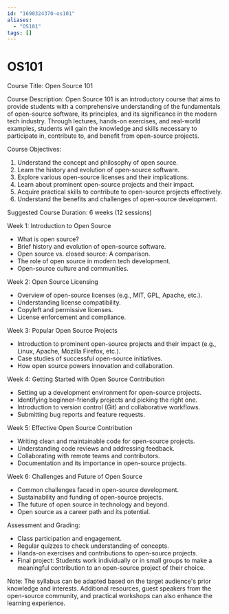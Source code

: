 ```yaml
---
id: "1690324370-os101"
aliases:
  - "OS101"
tags: []
---
```


# OS101

Course Title: Open Source 101

Course Description:
Open Source 101 is an introductory course that aims to provide students with a comprehensive understanding of the fundamentals of open-source software, its principles, and its significance in the modern tech industry. Through lectures, hands-on exercises, and real-world examples, students will gain the knowledge and skills necessary to participate in, contribute to, and benefit from open-source projects.

Course Objectives:
1. Understand the concept and philosophy of open source.
2. Learn the history and evolution of open-source software.
3. Explore various open-source licenses and their implications.
4. Learn about prominent open-source projects and their impact.
5. Acquire practical skills to contribute to open-source projects effectively.
6. Understand the benefits and challenges of open-source development.

Suggested Course Duration: 6 weeks (12 sessions)

Week 1: Introduction to Open Source
- What is open source?
- Brief history and evolution of open-source software.
- Open source vs. closed source: A comparison.
- The role of open source in modern tech development.
- Open-source culture and communities.

Week 2: Open Source Licensing
- Overview of open-source licenses (e.g., MIT, GPL, Apache, etc.).
- Understanding license compatibility.
- Copyleft and permissive licenses.
- License enforcement and compliance.

Week 3: Popular Open Source Projects
- Introduction to prominent open-source projects and their impact (e.g., Linux, Apache, Mozilla Firefox, etc.).
- Case studies of successful open-source initiatives.
- How open source powers innovation and collaboration.

Week 4: Getting Started with Open Source Contribution
- Setting up a development environment for open-source projects.
- Identifying beginner-friendly projects and picking the right one.
- Introduction to version control (Git) and collaborative workflows.
- Submitting bug reports and feature requests.

Week 5: Effective Open Source Contribution
- Writing clean and maintainable code for open-source projects.
- Understanding code reviews and addressing feedback.
- Collaborating with remote teams and contributors.
- Documentation and its importance in open-source projects.

Week 6: Challenges and Future of Open Source
- Common challenges faced in open-source development.
- Sustainability and funding of open-source projects.
- The future of open source in technology and beyond.
- Open source as a career path and its potential.

Assessment and Grading:
- Class participation and engagement.
- Regular quizzes to check understanding of concepts.
- Hands-on exercises and contributions to open-source projects.
- Final project: Students work individually or in small groups to make a meaningful contribution to an open-source project of their choice.

Note: The syllabus can be adapted based on the target audience's prior knowledge and interests. Additional resources, guest speakers from the open-source community, and practical workshops can also enhance the learning experience.
